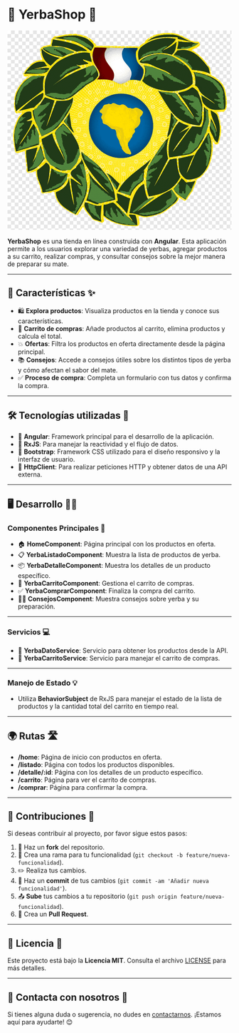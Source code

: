 # 🌿 **YerbaShop** 🍃
 

![YerbaShop Logo](public/assets/img/logo.png)

**YerbaShop** es una tienda en línea construida con **Angular**. Esta aplicación permite a los usuarios explorar una variedad de yerbas, agregar productos a su carrito, realizar compras, y consultar consejos sobre la mejor manera de preparar su mate.

---

## 🌟 **Características** ✨

- 🛍️ **Explora productos**: Visualiza productos en la tienda y conoce sus características.
- 🛒 **Carrito de compras**: Añade productos al carrito, elimina productos y calcula el total.
- 💥 **Ofertas**: Filtra los productos en oferta directamente desde la página principal.
- 📚 **Consejos**: Accede a consejos útiles sobre los distintos tipos de yerba y cómo afectan el sabor del mate.
- ✅ **Proceso de compra**: Completa un formulario con tus datos y confirma la compra.

---

## 🛠️ **Tecnologías utilizadas** 🚀

- 🔹 **Angular**: Framework principal para el desarrollo de la aplicación.
- 🔸 **RxJS**: Para manejar la reactividad y el flujo de datos.
- 🔹 **Bootstrap**: Framework CSS utilizado para el diseño responsivo y la interfaz de usuario.
- 🔸 **HttpClient**: Para realizar peticiones HTTP y obtener datos de una API externa.

---

## 🖥️ **Desarrollo** 🧑‍💻

### **Componentes Principales** 🔑

- 🏠 **HomeComponent**: Página principal con los productos en oferta.
- 📋 **YerbaListadoComponent**: Muestra la lista de productos de yerba.
- 📦 **YerbaDetalleComponent**: Muestra los detalles de un producto específico.
- 🛒 **YerbaCarritoComponent**: Gestiona el carrito de compras.
- ✅ **YerbaComprarComponent**: Finaliza la compra del carrito.
- 🧑‍🏫 **ConsejosComponent**: Muestra consejos sobre yerba y su preparación.

---

### **Servicios** 💻

- 🔹 **YerbaDatoService**: Servicio para obtener los productos desde la API.
- 🔸 **YerbaCarritoService**: Servicio para manejar el carrito de compras.

---

### **Manejo de Estado** 💡

- Utiliza **BehaviorSubject** de RxJS para manejar el estado de la lista de productos y la cantidad total del carrito en tiempo real.

---

## 🌍 **Rutas** 🛣️

- **/home**: Página de inicio con productos en oferta.
- **/listado**: Página con todos los productos disponibles.
- **/detalle/:id**: Página con los detalles de un producto específico.
- **/carrito**: Página para ver el carrito de compras.
- **/comprar**: Página para confirmar la compra.

---

## 🤝 **Contribuciones** 🙌

Si deseas contribuir al proyecto, por favor sigue estos pasos:

1. 🍴 Haz un **fork** del repositorio.
2. 🌱 Crea una rama para tu funcionalidad (`git checkout -b feature/nueva-funcionalidad`).
3. ✏️ Realiza tus cambios.
4. 💾 Haz un **commit** de tus cambios (`git commit -am 'Añadir nueva funcionalidad'`).
5. 📤 **Sube** tus cambios a tu repositorio (`git push origin feature/nueva-funcionalidad`).
6. 📝 Crea un **Pull Request**.

---

## 📝 **Licencia** 📄

Este proyecto está bajo la **Licencia MIT**. Consulta el archivo [LICENSE](LICENSE) para más detalles.

---

## 💬 **Contacta con nosotros** 📧

Si tienes alguna duda o sugerencia, no dudes en [contactarnos](mailto:soporte@yerbashop.com). ¡Estamos aquí para ayudarte! 😊
